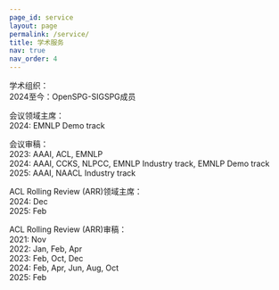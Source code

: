 ```yaml
---
page_id: service
layout: page
permalink: /service/
title: 学术服务
nav: true
nav_order: 4
---
```


<span class="font-weight-bold">学术组织：</span>  
2024至今：OpenSPG-SIGSPG成员

<span class="font-weight-bold">会议领域主席：</span>  
2024: EMNLP Demo track

<span class="font-weight-bold">会议审稿：</span>  
2023: AAAI, ACL, EMNLP  
2024: AAAI, CCKS, NLPCC, EMNLP Industry track, EMNLP Demo track  
2025: AAAI, NAACL Industry track

<span class="font-weight-bold">ACL Rolling Review (ARR)领域主席：</span>  
2024: Dec  
2025: Feb

<span class="font-weight-bold">ACL Rolling Review (ARR)审稿：</span>  
2021: Nov  
2022: Jan, Feb, Apr  
2023: Feb, Oct, Dec  
2024: Feb, Apr, Jun, Aug, Oct  
2025: Feb
